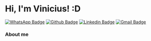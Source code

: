 # Hi, I'm Vinicius! :D

[![WhatsApp Badge](https://img.shields.io/badge/-WhatsApp-green?style=flat-square&logo=WhatsApp&logoColor=white&link=https://api.whatsapp.com/send?phone=5511951861619)](https://api.whatsapp.com/send?phone=5511951861619)
[![Github Badge](https://img.shields.io/badge/-Github-000?style=flat-square&logo=Github&logoColor=white&link=https://github.com/vinixc)](https://github.com/vinixc)
[![Linkedin Badge](https://img.shields.io/badge/-LinkedIn-blue?style=flat-square&logo=Linkedin&logoColor=white&link=https://www.linkedin.com/in/vinicius-d-54b976118/)](https://www.linkedin.com/in/vinicius-d-54b976118/)
[![Gmail Badge](https://img.shields.io/badge/-Gmail_vinicius.tecbcc@gmail.com-red?style=flat-square&logo=Gmail&logoColor=white&link=mailto:vinicius.tecbcc@gmail.com)]()


### About me
